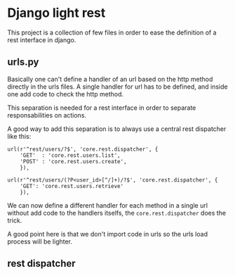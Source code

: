 # Django light rest

This project is a collection of few files in order to ease the definition of a rest interface in django.

## urls.py

Basically one can't define a handler of an url based on the http method directly in the urls files. A single handler for url has to be defined, and inside one add code to check the http method. 

This separation is needed for a rest interface in order to separate responsabilities on actions.

A good way to add this separation is to always use a central rest dispatcher like this:

    url(r'^rest/users/?$', 'core.rest.dispatcher', {
        'GET'  : 'core.rest.users.list',
        'POST' : 'core.rest.users.create',
        }),
    
    url(r'^rest/users/(?P<user_id>[^/]+)/?$', 'core.rest.dispatcher', {
        'GET': 'core.rest.users.retrieve'
        }),

We can now define a different handler for each method in a single url without add code to the handlers itselfs, the `core.rest.dispatcher` does the trick.

A good point here is that we don't import code in urls so the urls load process will be lighter.

## rest dispatcher